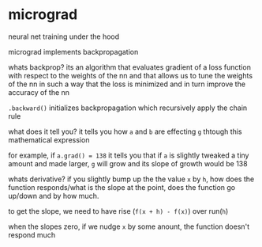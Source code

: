 # micrograd

neural net training under the hood

micrograd implements backpropagation

whats backprop? its an algorithm that evaluates gradient of a loss function with respect to the weights of the nn and that allows us to tune the weights of the nn in such a way that the loss is minimized and in turn improve the accuracy of the nn

`.backward()` initializes backpropagation which recursively apply the chain rule

what does it tell you? it tells you how `a` and `b` are effecting `g` thtough this mathematical expression

for example, if `a.grad() = 138` it tells you that if `a` is slightly tweaked a tiny amount and made larger, `g` will grow and its slope of growth would be 138 

whats derivative? if you slightly bump up the the value `x` by `h`, how does the function responds/what is the slope at the point, does the function go up/down and by how much.

to get the slope, we need to have rise (`f(x + h) - f(x)`) over run(`h`)

when the slopes zero, if we nudge `x` by some anount, the function doesn't respond much
